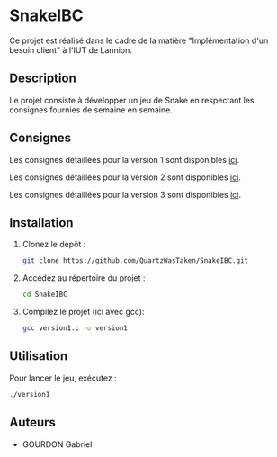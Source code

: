 # SnakeIBC

Ce projet est réalisé dans le cadre de la matière "Implémentation d'un besoin client" à l'IUT de Lannion.

## Description

Le projet consiste à développer un jeu de Snake en respectant les consignes fournies de semaine en semaine.

## Consignes

Les consignes détaillées pour la version 1 sont disponibles [ici](https://foad.univ-rennes.fr/pluginfile.php/2626575/mod_resource/content/1/Consignes%20Version%201.pdf).

Les consignes détaillées pour la version 2 sont disponibles [ici](https://foad.univ-rennes.fr/pluginfile.php/2602892/mod_resource/content/8/Consignes%20Version%202.pdf).

Les consignes détaillées pour la version 3 sont disponibles [ici](https://foad.univ-rennes.fr/mod/resource/view.php?id=909273).

## Installation

1. Clonez le dépôt :
    ```bash
    git clone https://github.com/QuartzWasTaken/SnakeIBC.git
    ```
2. Accédez au répertoire du projet :
    ```bash
    cd SnakeIBC
    ```
3. Compilez le projet (ici avec gcc):
    ```bash
    gcc version1.c -o version1
    ```

## Utilisation

Pour lancer le jeu, exécutez :
```bash
./version1
```

## Auteurs

- GOURDON Gabriel